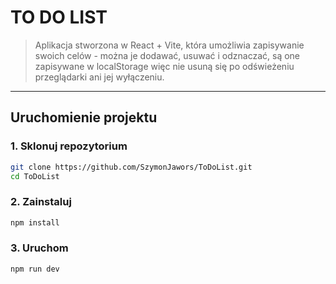 # TO DO LIST

  
> Aplikacja stworzona w React + Vite, która umożliwia zapisywanie swoich celów - można je dodawać, usuwać i odznaczać,  są one zapisywane w localStorage więc nie usuną się po odświeżeniu przeglądarki ani jej wyłączeniu.

---

## Uruchomienie projektu

### 1. Sklonuj repozytorium
```bash
git clone https://github.com/SzymonJawors/ToDoList.git
cd ToDoList
```
### 2. Zainstaluj

```bash
npm install
```
### 3. Uruchom
```bash
npm run dev
```
